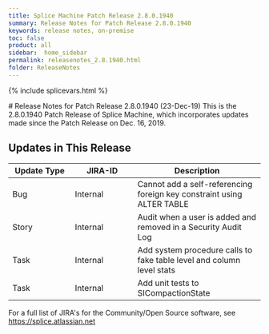 ```yaml
---
title: Splice Machine Patch Release 2.8.0.1940
summary: Release Notes for Patch Release 2.8.0.1940
keywords: release notes, on-premise
toc: false
product: all
sidebar:  home_sidebar
permalink: releasenotes_2.8.1940.html
folder: ReleaseNotes
---
```

{% include splicevars.html %}
<section>
<div class="TopicContent" data-swiftype-index="true" markdown="1">
# Release Notes for Patch Release 2.8.0.1940 (23-Dec-19)
This is the 2.8.0.1940 Patch Release of Splice Machine, which incorporates updates made since the Patch Release on Dec. 16, 2019.

## Updates in This Release
<table>
    <col width="125px" />
    <col width="125px" />
    <col />
    <thead>
        <tr>
            <th>Update Type</th>
            <th>JIRA-ID</th>
            <th>Description</th>
        </tr>
    </thead>
    <tbody>
        <tr>
            <td>Bug</td>
            <td>Internal</td>
            <td>Cannot add a self-referencing foreign key constraint using ALTER TABLE</td>
        </tr>
        <tr>
            <td>Story</td>
            <td>Internal</td>
            <td>Audit when a user is added and removed in a Security Audit Log </td>
        </tr>
        <tr>
            <td>Task</td>
            <td>Internal</td>
            <td>Add system procedure calls to fake table level and column level stats</td>
        </tr>
        <tr>
            <td>Task</td>
            <td>Internal</td>
            <td>Add unit tests to SICompactionState</td>
        </tr>
    </tbody>
</table>

For a full list of JIRA's for the Community/Open Source software, see <https://splice.atlassian.net>

</div>
</section>
